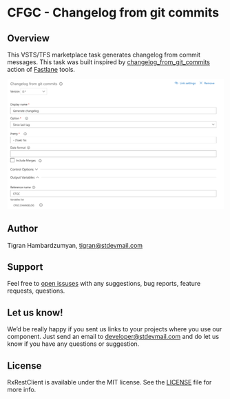 # CFGC - Changelog from git commits

## Overview

This VSTS/TFS marketplace task generates changelog from commit messages. This task was built inspired by [changelog_from_git_commits](https://docs.fastlane.tools/actions/changelog_from_git_commits/) action of [Fastlane](https://fastlane.tools/) tools.

![cfgc options](images/options.png)

## Author

Tigran Hambardzumyan, tigran@stdevmail.com

## Support

Feel free to [open issuses](https://github.com/stdevteam/cfgc/issues/new) with any suggestions, bug reports, feature requests, questions.

## Let us know!

We’d be really happy if you sent us links to your projects where you use our component. Just send an email to developer@stdevmail.com and do let us know if you have any questions or suggestion.

## License

RxRestClient is available under the MIT license. See the [LICENSE](./LICENSE) file for more info.